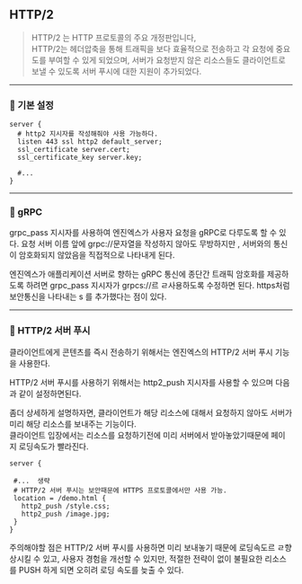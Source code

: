 ## HTTP/2 

> HTTP/2 는 HTTP 프로토콜의 주요 개정판입니다,<br>
> HTTP/2는 헤더압축을 통해 트래픽을 보다 효율적으로 전송하고 각 요청에 중요도를 부여할 수 있게 되었으며, 서버가 요청받지 않은 리소스들도 클라이언트로 보낼 수 있도록 
> 서버 푸시에 대한 지원이 추가되었다.

--- 

### 🌱 기본 설정

```shell
server {
  # http2 지시자를 작성해줘야 사용 가능하다.
  listen 443 ssl http2 default_server;
  ssl_certificate server.cert;
  ssl_certificate_key server.key;
  
  #...
}
```

---

### 🌱 gRPC

grpc_pass 지시자를 사용하여 엔진엑스가 사용자 요청을 gRPC로 다루도록 할 수 있다.
요청 서버 이름 앞에 grpc://문자열을 작성하지 않아도 무방하지만 , 서버와의 통신이
암호화되지 않았음을 직접적으로 나타내게 된다.

엔진엑스가 애플리케이션 서버로 향하는 gRPC 통신에 종단간 트래픽 암호화를 제공하도록 하려면 
grpc_pass 지시자가 grpcs://르 ㄹ사용하도록 수정하면 된다.
https처럼 보안통신을 나타내는 s 를 추가했다는 점이 있다.

---

### 🌱 HTTP/2 서버 푸시

클라이언트에게 콘텐츠를 즉시 전송하기 위해서는 엔진엑스의 HTTP/2 서버 푸시 기능을 사용한다.

HTTP/2 서버 푸시를 사용하기 위해서는 http2_push 지시자를 사용할 수 있으며 다음과 같이 설정하면된다.

좀더 상세하게 설명하자면, 클라이언트가 해당 리소스에 대해서 요청하지 않아도 서버가 미리 해당 리소스를 보내주는 기능이다.<br>
클라이언트 입장에서는 리소스를 요청하기전에 미리 서버에서 받아놓았기때문에 페이지 로딩속도가 빨라진다.

```shell
server {
 
 #...  생략
 # HTTP/2 서버 푸시는 보안때문에 HTTPS 프로토콜에서만 사용 가능. 
 location = /demo.html {
   http2_push /style.css;
   http2_push /image.jpg;
 } 
}
```

주의해야할 점은 HTTP/2 서버 푸시를 사용하면 미리 보내놓기 때문에 로딩속도르 ㄹ향상시킬 수 있고, 사용자 경험을
개선할 수 있지만, 적절한 전략이 없이 불필요한 리소스를 PUSH 하게 되면 오히려 로딩 속도를 늦출 수 있다.


